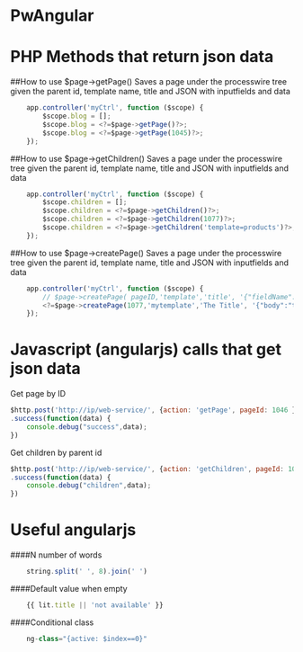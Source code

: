 PwAngular
=========

PHP Methods that return json data
=================================


##How to use $page->getPage()
Saves a page under the processwire tree given the parent id, template name, title and JSON with inputfields and data
```javascript
	app.controller('myCtrl', function ($scope) {
	  	$scope.blog = [];		
	  	$scope.blog = <?=$page->getPage()?>;							// get data of actual page
	  	$scope.blog = <?=$page->getPage(1045)?>;						// get data of page that matches the id
	});
```
 
##How to use $page->getChildren()
Saves a page under the processwire tree given the parent id, template name, title and JSON with inputfields and data
```javascript
	app.controller('myCtrl', function ($scope) {
	  	$scope.children = [];			
	  	$scope.children = <?=$page->getChildren()?>;					// get children and its data of the actual page
	  	$scope.children = <?=$page->getChildren(1077)?>;				// will get the children of the page with the indicated ID
	  	$scope.children = <?=$page->getChildren('template=products')?>;	// children of the page that matches the selector
	});
```

##How to use $page->createPage()
Saves a page under the processwire tree given the parent id, template name, title and JSON with inputfields and data
```javascript
	app.controller('myCtrl', function ($scope) {
	  	// $page->createPage( pageID,'template','title', '{"fieldName":"value"}')
	  	<?=$page->createPage(1077,'mytemplate','The Title', '{"body":"text in body"}')?>;
	});
```


Javascript (angularjs) calls that get  json data
================================================
Get page by ID
```javascript
$http.post('http://ip/web-service/', {action: 'getPage', pageId: 1046 })
.success(function(data) {
    console.debug("success",data);
})
```
Get children by parent id
```javascript
$http.post('http://ip/web-service/', {action: 'getChildren', pageId: 1062 })
.success(function(data) {
    console.debug("children",data);
})
```

Useful angularjs
================

####N number of words
```javascript
	string.split(' ', 8).join(' ')
```
####Default value when empty
```javascript
	{{ lit.title || 'not available' }}
```
####Conditional class
```javascript
	ng-class="{active: $index==0}"
```






